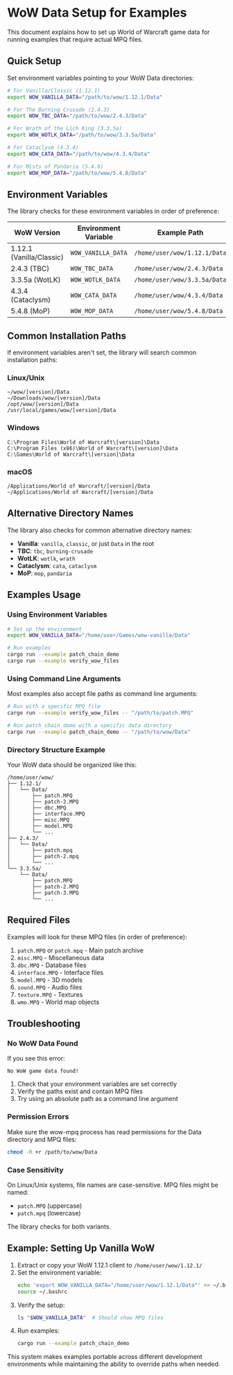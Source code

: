 # WoW Data Setup for Examples

This document explains how to set up World of Warcraft game data for running examples that require actual MPQ files.

## Quick Setup

Set environment variables pointing to your WoW Data directories:

```bash
# For Vanilla/Classic (1.12.1)
export WOW_VANILLA_DATA="/path/to/wow/1.12.1/Data"

# For The Burning Crusade (2.4.3)
export WOW_TBC_DATA="/path/to/wow/2.4.3/Data"

# For Wrath of the Lich King (3.3.5a)
export WOW_WOTLK_DATA="/path/to/wow/3.3.5a/Data"

# For Cataclysm (4.3.4)
export WOW_CATA_DATA="/path/to/wow/4.3.4/Data"

# For Mists of Pandaria (5.4.8)
export WOW_MOP_DATA="/path/to/wow/5.4.8/Data"
```

## Environment Variables

The library checks for these environment variables in order of preference:

| WoW Version | Environment Variable | Example Path |
|-------------|---------------------|--------------|
| 1.12.1 (Vanilla/Classic) | `WOW_VANILLA_DATA` | `/home/user/wow/1.12.1/Data` |
| 2.4.3 (TBC) | `WOW_TBC_DATA` | `/home/user/wow/2.4.3/Data` |
| 3.3.5a (WotLK) | `WOW_WOTLK_DATA` | `/home/user/wow/3.3.5a/Data` |
| 4.3.4 (Cataclysm) | `WOW_CATA_DATA` | `/home/user/wow/4.3.4/Data` |
| 5.4.8 (MoP) | `WOW_MOP_DATA` | `/home/user/wow/5.4.8/Data` |

## Common Installation Paths

If environment variables aren't set, the library will search common installation paths:

### Linux/Unix
```
~/wow/[version]/Data
~/Downloads/wow/[version]/Data
/opt/wow/[version]/Data
/usr/local/games/wow/[version]/Data
```

### Windows
```
C:\Program Files\World of Warcraft\[version]\Data
C:\Program Files (x86)\World of Warcraft\[version]\Data
C:\Games\World of Warcraft\[version]\Data
```

### macOS
```
/Applications/World of Warcraft/[version]/Data
~/Applications/World of Warcraft/[version]/Data
```

## Alternative Directory Names

The library also checks for common alternative directory names:

- **Vanilla**: `vanilla`, `classic`, or just `Data` in the root
- **TBC**: `tbc`, `burning-crusade`
- **WotLK**: `wotlk`, `wrath`
- **Cataclysm**: `cata`, `cataclysm`
- **MoP**: `mop`, `pandaria`

## Examples Usage

### Using Environment Variables

```bash
# Set up the environment
export WOW_VANILLA_DATA="/home/user/Games/wow-vanilla/Data"

# Run examples
cargo run --example patch_chain_demo
cargo run --example verify_wow_files
```

### Using Command Line Arguments

Most examples also accept file paths as command line arguments:

```bash
# Run with a specific MPQ file
cargo run --example verify_wow_files -- "/path/to/patch.MPQ"

# Run patch chain demo with a specific data directory
cargo run --example patch_chain_demo -- "/path/to/wow/Data"
```

### Directory Structure Example

Your WoW data should be organized like this:

```
/home/user/wow/
├── 1.12.1/
│   └── Data/
│       ├── patch.MPQ
│       ├── patch-2.MPQ
│       ├── dbc.MPQ
│       ├── interface.MPQ
│       ├── misc.MPQ
│       ├── model.MPQ
│       └── ...
├── 2.4.3/
│   └── Data/
│       ├── patch.mpq
│       ├── patch-2.mpq
│       └── ...
└── 3.3.5a/
    └── Data/
        ├── patch.MPQ
        ├── patch-2.MPQ
        ├── patch-3.MPQ
        └── ...
```

## Required Files

Examples will look for these MPQ files (in order of preference):

1. `patch.MPQ` or `patch.mpq` - Main patch archive
2. `misc.MPQ` - Miscellaneous data
3. `dbc.MPQ` - Database files
4. `interface.MPQ` - Interface files
5. `model.MPQ` - 3D models
6. `sound.MPQ` - Audio files
7. `texture.MPQ` - Textures
8. `wmo.MPQ` - World map objects

## Troubleshooting

### No WoW Data Found

If you see this error:
```
No WoW game data found!
```

1. Check that your environment variables are set correctly
2. Verify the paths exist and contain MPQ files
3. Try using an absolute path as a command line argument

### Permission Errors

Make sure the wow-mpq process has read permissions for the Data directory and MPQ files:

```bash
chmod -R +r /path/to/wow/Data
```

### Case Sensitivity

On Linux/Unix systems, file names are case-sensitive. MPQ files might be named:
- `patch.MPQ` (uppercase)
- `patch.mpq` (lowercase)

The library checks for both variants.

## Example: Setting Up Vanilla WoW

1. Extract or copy your WoW 1.12.1 client to `/home/user/wow/1.12.1/`
2. Set the environment variable:
   ```bash
   echo 'export WOW_VANILLA_DATA="/home/user/wow/1.12.1/Data"' >> ~/.bashrc
   source ~/.bashrc
   ```
3. Verify the setup:
   ```bash
   ls "$WOW_VANILLA_DATA"  # Should show MPQ files
   ```
4. Run examples:
   ```bash
   cargo run --example patch_chain_demo
   ```

This system makes examples portable across different development environments while maintaining the ability to override paths when needed.